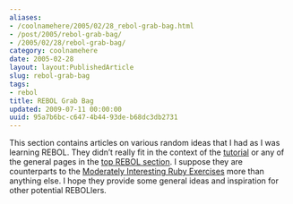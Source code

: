 ```yaml
---
aliases:
- /coolnamehere/2005/02/28_rebol-grab-bag.html
- /post/2005/rebol-grab-bag/
- /2005/02/28/rebol-grab-bag/
category: coolnamehere
date: 2005-02-28
layout: layout:PublishedArticle
slug: rebol-grab-bag
tags:
- rebol
title: REBOL Grab Bag
updated: 2009-07-11 00:00:00
uuid: 95a7b6bc-c647-4b44-93de-b68dc3db2731
---
```


[tutorial]: /post/2004/12/rebol-babysteps/
[top REBOL section]: /tags/rebol
[Moderately Interesting Ruby Exercises]: /post/2004/09/the-mires

This section contains articles on various random ideas that I had as I was learning REBOL.
They didn’t really fit in the context of the [tutorial][] or any of the general pages in the [top REBOL section][].
I suppose they are counterparts to the [Moderately Interesting Ruby Exercises][] more than anything else.
I hope they provide some general ideas and inspiration for other potential REBOLlers.